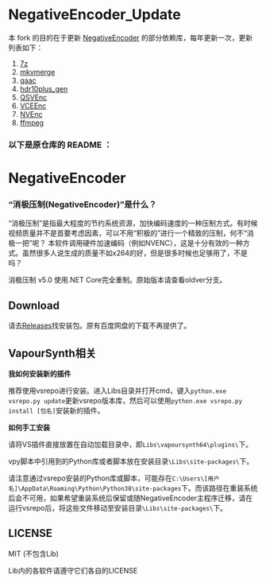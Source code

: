 # NegativeEncoder_Update

本 fork 的目的在于更新 [NegativeEncoder](https://github.com/zyzsdy/NegativeEncoder) 的部分依赖库，每年更新一次，更新列表如下：
1. [7z](https://www.7-zip.org/)
2. [mkvmerge](https://mkvtoolnix.download/downloads.html#windows)
3. [qaac](https://github.com/nu774/qaac/releases)
4. [hdr10plus_gen](https://github.com/rigaya/hdr10plus_gen/releases)
5. [QSVEnc](https://github.com/rigaya/QSVEnc/releases)
6. [VCEEnc](https://github.com/rigaya/VCEEnc/releases)
7. [NVEnc](https://github.com/rigaya/NVEnc/releases)
8. [ffmpeg](https://www.gyan.dev/ffmpeg/builds/#release-builds)

### 以下是原仓库的 README ：

# NegativeEncoder

### **“消极压制(NegativeEncoder)”是什么？**

“消极压制”是指最大程度的节约系统资源，加快编码速度的一种压制方式。有时候视频质量并不是首要考虑因素，可以不用“积极的”进行一个精致的压制，何不“消极一把”呢？
本软件调用硬件加速编码（例如NVENC），这是十分有效的一种方式。虽然很多人说生成的质量不如x264的好，但是很多时候也足够用了，不是吗？

消极压制 v5.0 使用.NET Core完全重制。原始版本请查看oldver分支。

## Download

请去[Releases](https://github.com/zyzsdy/NegativeEncoder/releases)找安装包。原有百度网盘的下载不再提供了。

## VapourSynth相关

**我如何安装新的插件**

推荐使用vsrepo进行安装。进入Libs目录并打开cmd，键入`python.exe vsrepo.py update`更新vsrepo版本库，然后可以使用`python.exe vsrepo.py install [包名]`安装新的插件。

**如何手工安装**

请将VS插件直接放置在自动加载目录中，即`Libs\vapoursynth64\plugins\`下。

vpy脚本中引用到的Python库或者脚本放在安装目录`\Libs\site-packages\`下。

请注意通过vsrepo安装的Python库或脚本，可能存在`C:\Users\[用户名]\AppData\Roaming\Python\Python38\site-packages`下。而该路径在重装系统后会不可用，如果希望重装系统后保留或随NegativeEncoder主程序迁移，请在运行vsrepo后，将这些文件移动至安装目录`\Libs\site-packages\`下。

## LICENSE

MIT (不包含Lib)

Lib内的各软件请遵守它们各自的LICENSE

